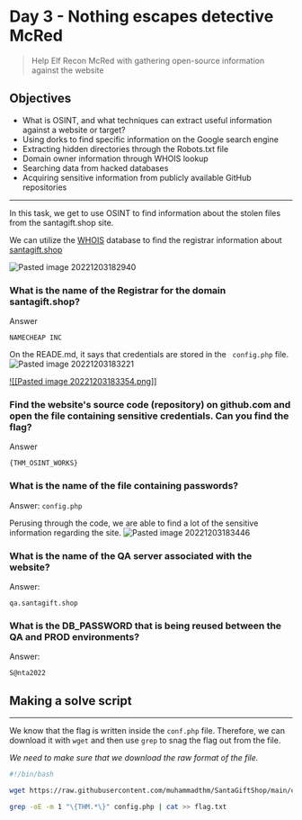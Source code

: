 # Day 3 - Nothing escapes detective McRed
> Help Elf Recon McRed with gathering open-source information against the website

## Objectives
-   What is OSINT, and what techniques can extract useful information against a website or target?
-   Using dorks to find specific information on the Google search engine
-   Extracting hidden directories through the Robots.txt file
-   Domain owner information through WHOIS lookup
-   Searching data from hacked databases
-   Acquiring sensitive information from publicly available GitHub repositories
---
In this task, we get to use OSINT to find information about the stolen files from the santagift.shop site.

We can utilize the [WHOIS](who.is) database to find the registrar information about [santagift.shop](santagift.shop)

![Pasted image 20221203182940](https://user-images.githubusercontent.com/65686765/205475651-a176ff62-a828-4ff1-889a-0e4ed61b680f.png)

### What is the name of the Registrar for the domain santagift.shop?
Answer

```NAMECHEAP INC```

On the READE.md, it says that credentials are stored in the ```
config.php``` file.
![Pasted image 20221203183221](https://user-images.githubusercontent.com/65686765/205475690-cc93236a-e1a6-4b6e-a484-8f98266eddfc.png)

[![[Pasted image 20221203183354.png]]](<![Pasted image 20221203183354](https://user-images.githubusercontent.com/65686765/205475693-ee6040e6-2f87-49c8-9070-255cb1e32892.png)>)
### Find the website's source code (repository) on github.com and open the file containing sensitive credentials. Can you find the flag? 
Answer

```{THM_OSINT_WORKS}```

### What is the name of the file containing passwords?
Answer:
```config.php```


Perusing through the code, we are able to find a lot of the sensitive information regarding the site. 
![Pasted image 20221203183446](https://user-images.githubusercontent.com/65686765/205475729-64dc0c8a-1d52-4fc7-92b1-8137508124f1.png)

### What is the name of the QA server associated with the website?
Answer:

```qa.santagift.shop```

### What is the DB_PASSWORD that is being reused between the QA and PROD environments? 
Answer:

```S@nta2022```

## Making a solve script
---
We know that the flag is written inside the ```conf.php``` file. Therefore, we can download it with ```wget``` and then use ```grep``` to snag the flag out from the file.

*We need to make sure that we download the raw format of the file.*
```bash
#!/bin/bash

wget https://raw.githubusercontent.com/muhammadthm/SantaGiftShop/main/config.php

grep -oE -m 1 "\{THM.*\}" config.php | cat >> flag.txt
```